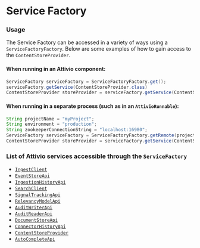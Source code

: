 # Service Factory

### Usage

The Service Factory can be accessed in a variety of ways using a `ServiceFactoryFactory`. Below are some examples of how to gain access to the `ContentStoreProvider`.

#### When running in an Attivio component:

```java
ServiceFactory serviceFactory = ServiceFactoryFactory.get();
serviceFactory.getService(ContentStoreProvider.class)
ContentStoreProvider storeProvider = serviceFactory.getService(ContentStoreProvider.class)
```

#### When running in a separate process \(such as in an `AttivioRunnable`\):

```java
String projectName = "myProject";
String environment = "production";
String zookeeperConnectionString = "localhost:16980";
ServiceFactory serviceFactory = ServiceFactoryFactory.getRemote(projectName, environment, zookeeperConnectionString);
ContentStoreProvider storeProvider = serviceFactory.getService(ContentStoreProvider.class)
```

### List of Attivio services accessible through the `ServiceFactory`

* [`IngestClient`](https://attivio.github.io/sdk-5.5-javadoc/com/attivio/sdk/client/IngestClient.html)
* [`EventStoreApi`](https://attivio.github.io/sdk-5.5-javadoc/com/attivio/sdk/client/EventStoreApi.html)
* [`IngestionHistoryApi`](https://attivio.github.io/sdk-5.5-javadoc/com/attivio/sdk/client/IngestionHistoryApi.html)
* [`SearchClient`](https://attivio.github.io/sdk-5.5-javadoc/com/attivio/sdk/client/SearchClient.html)
* [`SignalTrackingApi`](https://attivio.github.io/sdk-5.5-javadoc/com/attivio/sdk/client/SignalTrackingApi.html)
* [`RelevancyModelApi`](https://attivio.github.io/sdk-5.5-javadoc/com/attivio/sdk/client/RelevancyModelApi.html)
* [`AuditWriterApi`](https://attivio.github.io/sdk-5.5-javadoc/com/attivio/sdk/client/audit/AuditWriterApi.html)
* [`AuditReaderApi`](https://attivio.github.io/sdk-5.5-javadoc/com/attivio/sdk/client/audit/AuditReaderApi.html)
* [`DocumentStoreApi`](https://attivio.github.io/sdk-5.5-javadoc/com/attivio/sdk/client/DocumentStoreApi.html)
* [`ConnectorHistoryApi`](https://attivio.github.io/sdk-5.5-javadoc/com/attivio/sdk/client/ConnectorHistoryApi.html)
* [`ContentStoreProvider`](https://attivio.github.io/sdk-5.5-javadoc/com/attivio/sdk/api/ContentStoreProvider.html)
* [`AutoCompleteApi`](https://attivio.github.io/sdk-5.5-javadoc/com/attivio/sdk/client/AutoCompleteApi.html)

